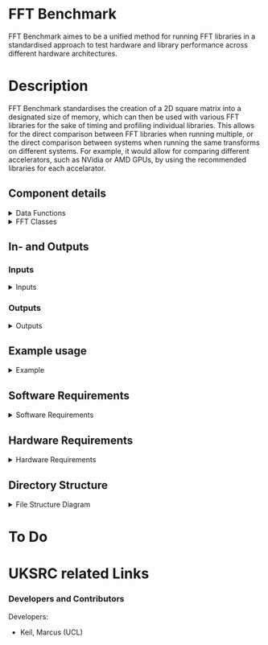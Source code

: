 # FFT Benchmark

FFT Benchmark aimes to be a unified method for running FFT libraries in a standardised approach to test hardware and library
performance across different hardware architectures.

# Description

FFT Benchmark standardises the creation of a 2D square matrix into a designated size of memory, which can then be used with various FFT libraries for the sake of timing and profiling individual libraries. This allows for the direct comparison between FFT libraries when running multiple, or the direct comparison between systems when running the same transforms on different systems. For example, it would allow for comparing different accelerators, such as NVidia or AMD GPUs, by using the recommended libraries for each accelarator.
## Component details

<details>
<summary>Data Functions</summary>
The *Data_Functions* script provides several functions that are used to create the
2D matricies that are used for the FFT. A brief overview of each functions use is
detailed in the table below.

 | Function | Description |
|:--:|:--:|
| get_sys_mem() | returns the ammount of RAM currently available for use by the system |
| verify_dimension(int dim) | verifies that the current dimensions are divisible by sixteen in order to facilitate splitting the 2D matrix when it is too large for GPU VRAM |
| possible_vector_size(float memory_size) | Uses the given memory_size float in order to create a matrix which uses as much memory as possible within those limits and those imposed by verify_dimension() |
| fill_vector(complex<double>* v, int element_count) | Fills the 2D matrix with pointer *v with a rectanle of value 1 at the centre of the matrix. |
| pre_plot_vector(complex<double>* v, int element_count) | Prepares the 2D matrix with pointer *v to be plotted using python matplotlib prior to transforming for user inpsection. |
| post_plot_vector(complex<double>* v, int element_count) | Prepares the 2D matrix with pointer *v to be plotted using python matplotlib post transforming for user inpsection. |
| print_data(complex<double>* v, int element_count) | Prints the 2D matrix with pointer *v for user inspection. |
| compare_data(complex<double>* v, int element_count) | Prints the sum of the values of the 2D matrix with pointer *v in order to verify that the transformation returned values other than just 0. |

</details>

<details>
<summary>FFT Classes</summary>

</details>


##  In- and Outputs

### Inputs
<details>
<summary>Inputs</summary>

<details>
<summary></summary>
</details>

</details>


### Outputs
<details>
<summary>Outputs</summary>

<details>
<summary></summary>
</details>

</details>

## Example usage

<details>
<summary>Example</summary>

<details>
<summary></summary>
</details>

</details>

## Software Requirements

<details>
<summary>Software Requirements</summary>

<details>
<summary></summary>
</details>

</details>

## Hardware Requirements

<details>
<summary>Hardware Requirements</summary>

<details>
<summary></summary>
</details>

</details>

## Directory Structure

<details>
<summary>File Structure Diagram</summary>
```md
FFT_Bench
├── include
│   ├── Abstract_FFT.hpp
│   ├── Data_Functions.hpp
│   ├── FFTW_Class.hpp
│   ├── cuFFT_Class.hpp
│   └── rocFFT_Class.hpp
├── src
│   ├── Data_Functions.cpp
│   ├── FFTW_Class.cpp
│   ├── cuFFT_Class.cpp
│   └── rocFFT_Class.cpp
├── CMakeLists.txt
├── main.cpp
└── README.md
```
</details>


# To Do


# UKSRC related Links

### Developers and Contributors

Developers:
- Keil, Marcus (UCL)